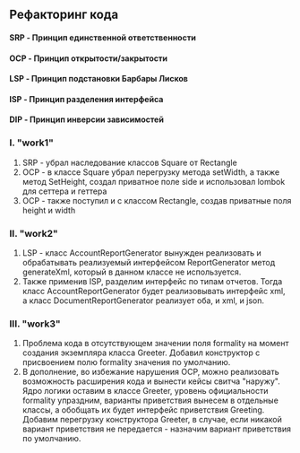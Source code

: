 ## Рефакторинг кода 

#### SRP - Принцип единственной ответственности
#### OCP - Принцип открытости/закрытости
#### LSP - Принцип подстановки Барбары Лисков
#### ISP - Принцип разделения интерфейса
#### DIP - Принцип инверсии зависимостей
    
### I. "work1"
1. SRP - убрал наследование классов Square от Rectangle
2. OCP - в классе Square убрал перегрузку метода setWidth, а также метод SetHeight, создал приватное поле side и использовал lombok для сеттера и геттера
3. OCP - также поступил и с классом Rectangle, создав приватные поля height и width

### II. "work2"
1. LSP - класс AccountReportGenerator вынужден реализовать и обрабатывать реализуемый интерфейсом ReportGenerator метод generateXml, который в данном классе не используется. 
2. Также применив ISP, разделим интерфейс по типам отчетов. Тогда класс AccountReportGenerator будет реализовывать интерфейс xml, а класс DocumentReportGenerator реализует оба, и xml, и json.

### III. "work3"
1.  Проблема кода в отсутствующем значении поля formality на момент создания экземпляра класса Greeter. Добавил конструктор с присвоением полю formality значения по умолчанию.
2. В дополнение, во избежание нарушения OCP, можно реализовать возможность расширения кода и вынести кейсы свитча "наружу". Ядро логики оставим в классе Greeter, уровень официальности formality упраздним, варианты приветствия вынесем в отдельные классы, а обобщать их будет интерфейс приветствия Greeting. Добавим перегрузку конструктора Greeter, в случае, если никакой вариант приветствия не передается - назначим вариант приветствия по умолчанию.
